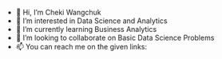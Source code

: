 - 👋 Hi, I’m Cheki Wangchuk
- 👀 I’m interested in Data Science and Analytics
- 🌱 I’m currently learning Business Analytics 
- 💞️ I’m looking to collaborate on Basic Data Science Problems
- 📫 You can reach me on the given links: 

<!---
chekiwangchuuk/chekiwangchuuk is a ✨ special ✨ repository because its `README.md` (this file) appears on your GitHub profile.
You can click the Preview link to take a look at your changes.
--->
